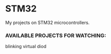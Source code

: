 # STM32
My projects on STM32 microcontrollers.
### AVAILABLE PROJECTS FOR WATCHING: ###

blinking virtual diod

